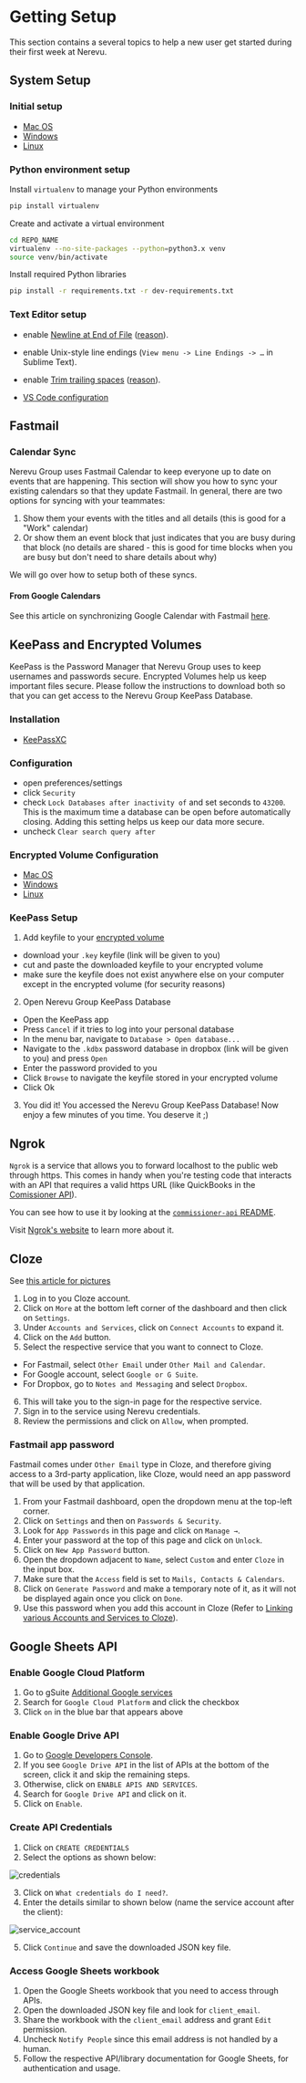 # Getting Setup

This section contains a several topics to help a new user get started during their first week at Nerevu.

## System Setup

### Initial setup

- [Mac OS](mac-os)
- [Windows](windows)
- [Linux](linux)

### Python environment setup

Install `virtualenv` to manage your Python environments

```bash
pip install virtualenv
```

Create and activate a virtual environment

```bash
cd REPO_NAME
virtualenv --no-site-packages --python=python3.x venv
source venv/bin/activate
```

Install required Python libraries

```bash
pip install -r requirements.txt -r dev-requirements.txt
```

### Text Editor setup

* enable [Newline at End of File](https://github.com/editorconfig/editorconfig/wiki/Newline-at-End-of-File-Support) ([reason](https://www.reddit.com/r/Python/comments/1zjugg/question_why_does_pep8_recommend_leaving_a_blank/)).

* enable Unix-style line endings (`View menu -> Line Endings -> …` in Sublime Text).

* enable [Trim trailing spaces](https://github.com/editorconfig/editorconfig/wiki/Property-research%3A-Trim-trailing-spaces) ([reason](https://softwareengineering.stackexchange.com/a/121560)).

* [VS Code configuration](vs-code)

## Fastmail

### Calendar Sync

Nerevu Group uses Fastmail Calendar to keep everyone up to date on events that are happening. This section will show you how to sync your existing calendars so that they update Fastmail. In general, there are two options for syncing with your teammates:

1. Show them your events with the titles and all details (this is good for a "Work" calendar)
2. Or show them an event block that just indicates that you are busy during that block (no details are shared - this is good for time blocks when you are busy but don't need to share details about why)

We will go over how to setup both of these syncs.

#### From Google Calendars

See this article on synchronizing Google Calendar with Fastmail [here](https://www.fastmail.com/help/calendar/sync.html).

## KeePass and Encrypted Volumes

KeePass is the Password Manager that Nerevu Group uses to keep usernames and passwords secure. Encrypted Volumes help us keep important files secure. Please follow the instructions to download both so that you can get access to the Nerevu Group KeePass Database.

### Installation

- [KeePassXC](https://keepassxc.org/)

### Configuration

- open preferences/settings
- click `Security`
- check `Lock Databases after inactivity of` and set seconds to `43200`. This is the maximum time a database can be open before automatically closing. Adding this setting helps us keep our data more secure.
- uncheck `Clear search query after`

### Encrypted Volume Configuration

- [Mac OS](mac-os#encrypted-volume)
- [Windows](windows#encrypted-volume)
- [Linux](linux#encrypted-volume)

### KeePass Setup

1. Add keyfile to your [encrypted volume](#encrypted-volume-configuration)

  - download your `.key` keyfile (link will be given to you)
  - cut and paste the downloaded keyfile to your encrypted volume
  - make sure the keyfile does not exist anywhere else on your computer except in the encrypted volume (for security reasons)

2. Open Nerevu Group KeePass Database

  - Open the KeePass app
  - Press `Cancel` if it tries to log into your personal database
  - In the menu bar, navigate to `Database > Open database...`
  - Navigate to the `.kdbx` password database in dropbox (link will be given to you) and press `Open`
  - Enter the password provided to you
  - Click `Browse` to navigate the keyfile stored in your encrypted volume
  - Click Ok

3. You did it! You accessed the Nerevu Group KeePass Database! Now enjoy a few minutes of you time. You deserve it ;)

## Ngrok

`Ngrok` is a service that allows you to forward localhost to the public web through https. This comes in handy when you're testing code that interacts with an API that requires a valid https URL (like QuickBooks in the [Comissioner API](https://github.com/nerevu/commissioner-api)).

You can see how to use it by looking at the [`commissioner-api` README](https://github.com/nerevu/commissioner-api#ngrok).

Visit [Ngrok's website](https://ngrok.com/) to learn more about it.

## Cloze

See [this article for pictures](https://help.cloze.com/help/how-do-i-connect-dropbox-to-cloze)

1. Log in to you Cloze account.
2. Click on `More` at the bottom left corner of the dashboard and then click on `Settings`.
3. Under `Accounts and Services`, click on `Connect Accounts` to expand it.
4. Click on the `Add` button.
5. Select the respective service that you want to connect to Cloze.

- For Fastmail, select `Other Email` under `Other Mail and Calendar`.
- For Google account, select `Google or G Suite`.
- For Dropbox, go to `Notes and Messaging` and select `Dropbox`.

6. This will take you to the sign-in page for the respective service.
7. Sign in to the service using Nerevu credentials.
8. Review the permissions and click on `Allow`, when prompted.

### Fastmail app password

Fastmail comes under `Other Email` type in Cloze, and therefore giving access to a 3rd-party application, like Cloze, would need an app password that will be used by that application.

1. From your Fastmail dashboard, open the dropdown menu at the top-left corner.
2. Click on `Settings` and then on `Passwords & Security`.
3. Look for `App Passwords` in this page and click on `Manage →`.
4. Enter your password at the top of this page and click on `Unlock`.
5. Click on `New App Password` button.
6. Open the dropdown adjacent to `Name`, select `Custom` and enter `Cloze` in the input box.
7. Make sure that the `Access` field is set to `Mails, Contacts & Calendars`.
8. Click on `Generate Password` and make a temporary note of it, as it will not be displayed again once you click on `Done`.
9. Use this password when you add this account in Cloze (Refer to [Linking various Accounts and Services to Cloze](#linking-various-accounts-and-services-to-cloze)).

## Google Sheets API

### Enable Google Cloud Platform

1. Go to gSuite [Additional Google services](https://admin.google.com/u/2/ac/appslist/additional)
2. Search for `Google Cloud Platform` and click the checkbox
3. Click `on` in the blue bar that appears above

### Enable Google Drive API

1. Go to [Google Developers Console](https://console.developers.google.com).
2. If you see `Google Drive API` in the list of APIs at the bottom of the screen, click it and skip the remaining steps.
3. Otherwise, click on `ENABLE APIS AND SERVICES`.
3. Search for `Google Drive API` and click on it.
4. Click on `Enable`.

### Create API Credentials

1. Click on `CREATE CREDENTIALS`
2. Select the options as shown below:

![credentials](https://user.fm/files/v2-b7c2674a972bc45d82aa29babbb54349/google-sheets-credentials.png)

3. Click on `What credentials do I need?`.
4. Enter the details similar to shown below (name the service account after the client):

![service_account](https://user.fm/files/v2-92432356bd687da43b4a051ed907cf1a/create-service-account.png)

5. Click `Continue` and save the downloaded JSON key file.

### Access Google Sheets workbook

1. Open the Google Sheets workbook that you need to access through APIs.
2. Open the downloaded JSON key file and look for `client_email`.
3. Share the workbook with the `client_email` address and grant `Edit` permission.
4. Uncheck `Notify People` since this email address is not handled by a human.
5. Follow the respective API/library documentation for Google Sheets, for authentication and usage.
